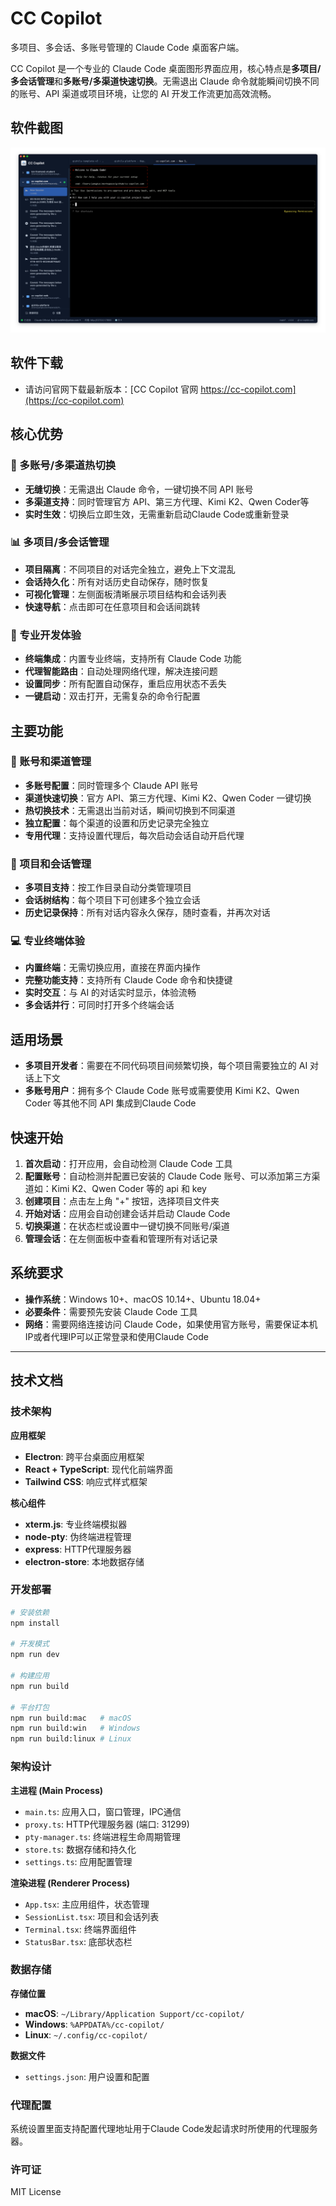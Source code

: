 # CC Copilot

多项目、多会话、多账号管理的 Claude Code 桌面客户端。

CC Copilot 是一个专业的 Claude Code 桌面图形界面应用，核心特点是**多项目/多会话管理**和**多账号/多渠道快速切换**。无需退出 Claude 命令就能瞬间切换不同的账号、API 渠道或项目环境，让您的 AI 开发工作流更加高效流畅。

## 软件截图
![CC Copilot 软件截图](./resources/软件截图2.png)

## 软件下载
 - 请访问官网下载最新版本：[CC Copilot 官网 https://cc-copilot.com](https://cc-copilot.com)

## 核心优势

### 🚀 多账号/多渠道热切换
- **无缝切换**：无需退出 Claude 命令，一键切换不同 API 账号
- **多渠道支持**：同时管理官方 API、第三方代理、Kimi K2、Qwen Coder等
- **实时生效**：切换后立即生效，无需重新启动Claude Code或重新登录

### 📊 多项目/多会话管理
- **项目隔离**：不同项目的对话完全独立，避免上下文混乱
- **会话持久化**：所有对话历史自动保存，随时恢复
- **可视化管理**：左侧面板清晰展示项目结构和会话列表
- **快速导航**：点击即可在任意项目和会话间跳转

### 🎯 专业开发体验
- **终端集成**：内置专业终端，支持所有 Claude Code 功能
- **代理智能路由**：自动处理网络代理，解决连接问题
- **设置同步**：所有配置自动保存，重启应用状态不丢失
- **一键启动**：双击打开，无需复杂的命令行配置

## 主要功能

### 🔀 账号和渠道管理
- **多账号配置**：同时管理多个 Claude API 账号
- **渠道快速切换**：官方 API、第三方代理、Kimi K2、Qwen Coder 一键切换
- **热切换技术**：无需退出当前对话，瞬间切换到不同渠道
- **独立配置**：每个渠道的设置和历史记录完全独立
- **专用代理**：支持设置代理后，每次启动会话自动开启代理

### 📁 项目和会话管理
- **多项目支持**：按工作目录自动分类管理项目
- **会话树结构**：每个项目下可创建多个独立会话
- **历史记录保持**：所有对话内容永久保存，随时查看，并再次对话

### 💻 专业终端体验
- **内置终端**：无需切换应用，直接在界面内操作
- **完整功能支持**：支持所有 Claude Code 命令和快捷键
- **实时交互**：与 AI 的对话实时显示，体验流畅
- **多会话并行**：可同时打开多个终端会话

## 适用场景

- **多项目开发者**：需要在不同代码项目间频繁切换，每个项目需要独立的 AI 对话上下文
- **多账号用户**：拥有多个 Claude Code 账号或需要使用 Kimi K2、Qwen Coder 等其他不同 API 集成到Claude Code

## 快速开始

1. **首次启动**：打开应用，会自动检测 Claude Code 工具
2. **配置账号**：自动检测并配置已安装的 Claude Code 账号、可以添加第三方渠道如：Kimi K2、Qwen Coder 等的 api 和 key
3. **创建项目**：点击左上角 "+" 按钮，选择项目文件夹
4. **开始对话**：应用会自动创建会话并启动 Claude Code
5. **切换渠道**：在状态栏或设置中一键切换不同账号/渠道
6. **管理会话**：在左侧面板中查看和管理所有对话记录

## 系统要求

- **操作系统**：Windows 10+、macOS 10.14+、Ubuntu 18.04+
- **必要条件**：需要预先安装 Claude Code 工具
- **网络**：需要网络连接访问 Claude Code，如果使用官方账号，需要保证本机IP或者代理IP可以正常登录和使用Claude Code

---

## 技术文档

### 技术架构

**应用框架**
- **Electron**: 跨平台桌面应用框架
- **React + TypeScript**: 现代化前端界面
- **Tailwind CSS**: 响应式样式框架

**核心组件**
- **xterm.js**: 专业终端模拟器
- **node-pty**: 伪终端进程管理
- **express**: HTTP代理服务器
- **electron-store**: 本地数据存储

### 开发部署

```bash
# 安装依赖
npm install

# 开发模式
npm run dev

# 构建应用
npm run build

# 平台打包
npm run build:mac   # macOS
npm run build:win   # Windows  
npm run build:linux # Linux
```

### 架构设计

**主进程 (Main Process)**
- `main.ts`: 应用入口，窗口管理，IPC通信
- `proxy.ts`: HTTP代理服务器 (端口: 31299)
- `pty-manager.ts`: 终端进程生命周期管理
- `store.ts`: 数据存储和持久化
- `settings.ts`: 应用配置管理

**渲染进程 (Renderer Process)**
- `App.tsx`: 主应用组件，状态管理
- `SessionList.tsx`: 项目和会话列表
- `Terminal.tsx`: 终端界面组件
- `StatusBar.tsx`: 底部状态栏

### 数据存储

**存储位置**
- **macOS**: `~/Library/Application Support/cc-copilot/`
- **Windows**: `%APPDATA%/cc-copilot/`
- **Linux**: `~/.config/cc-copilot/`

**数据文件**
- `settings.json`: 用户设置和配置

### 代理配置

系统设置里面支持配置代理地址用于Claude Code发起请求时所使用的代理服务器。

### 许可证

MIT License